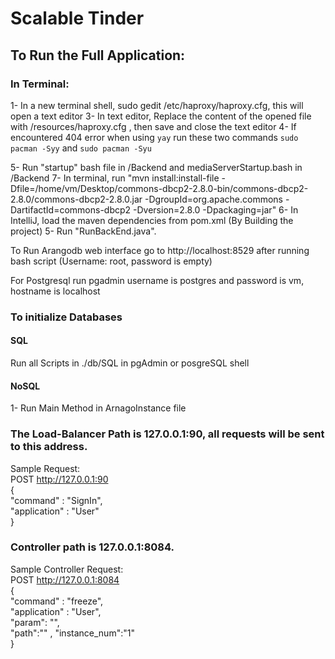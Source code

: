 # Scalable Tinder

## To Run the Full Application:

### In Terminal:
1- In a new terminal shell, sudo gedit /etc/haproxy/haproxy.cfg, this will open a text editor
3- In text editor, Replace the content of the opened file with /resources/haproxy.cfg , then save and close the text editor
4- If encountered 404 error when using ```yay``` run these two commands ```sudo pacman -Syy``` and ```sudo pacman -Syu```

5- Run "startup" bash file in /Backend and mediaServerStartup.bash in /Backend
7- In terminal, run "mvn install:install-file -Dfile=/home/vm/Desktop/commons-dbcp2-2.8.0-bin/commons-dbcp2-2.8.0/commons-dbcp2-2.8.0.jar -DgroupId=org.apache.commons -DartifactId=commons-dbcp2 -Dversion=2.8.0 -Dpackaging=jar"
6- In IntelliJ, load the maven dependencies from pom.xml (By Building the project)
5- Run "RunBackEnd.java".  


To Run Arangodb web interface go to http://localhost:8529 after running bash script (Username: root, password is empty)

For Postgresql run pgadmin username is postgres and password is vm, hostname is localhost

### To initialize Databases
#### SQL
Run all Scripts in ./db/SQL in pgAdmin or posgreSQL shell
#### NoSQL
1- Run Main Method in ArnagoInstance file


### The Load-Balancer Path is 127.0.0.1:90, all requests will be sent to this address.  

Sample Request:   
POST http://127.0.0.1:90  
{  
"command" : "SignIn",  
"application" : "User"  
}  

### Controller path is 127.0.0.1:8084.  

Sample Controller Request:  
POST http://127.0.0.1:8084  
{  
"command" : "freeze",  
"application" : "User",  
"param": "",  
"path":""   ,
"instance_num":"1"  
}  
